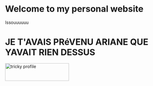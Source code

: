 # Welcome to my personal website

Issouuuuuu

# JE T'AVAIS PRéVENU ARIANE QUE YAVAIT RIEN DESSUS

<a href="https://stackoverflow.com/users/6434448/tricky">
<img src="https://stackoverflow.com/users/flair/6434448.png?theme=dark" width="208" height="58" alt="tricky profile" title="profile for tricky">
</a>
